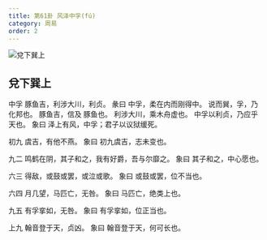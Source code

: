 ```yaml
---
title: 第61卦 风泽中孚(fú)
category: 周易
order: 2
---
```


![兌下巽上](https://upload.wikimedia.org/wikipedia/commons/a/a0/Yijing-61.png)

## 兌下巽上

中孚 豚鱼吉，利涉大川，利贞。
彖曰 中孚，柔在内而刚得中。 说而巽，孚，乃化邦也。 豚鱼吉，信及 豚鱼也。 利涉大川，乘木舟虚也。 中孚以利贞，乃应乎天也。
象曰 泽上有风，中孚；君子以议狱缓死。

初九 虞吉，有他不燕。
象曰 初九虞吉，志未变也。

九二 鸣鹤在阴，其子和之，我有好爵，吾与尔靡之。
象曰 其子和之，中心愿也。

六三 得敌，或鼓或罢，或泣或歌。
象曰 或鼓或罢，位不当也。

六四 月几望，马匹亡，无咎。
象曰 马匹亡，绝类上也。

九五 有孚挛如，无咎。
象曰 有孚挛如，位正当也。

上九 翰音登于天，贞凶。
象曰 翰音登于天，何可长也。